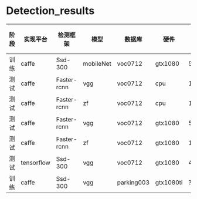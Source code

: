 # Detection_results

|阶段|实现平台|检测框架|模型|数据库|硬件|帧率|训练时间|mAP|准确率|召回率|
|----|----|----|----|----|----|----|----|----|----|----|
|训练|caffe|Ssd-300|mobileNet|voc0712|gtx1080|59|20h|0.727|												
|测试|caffe|Faster-rcnn|vgg|voc0712|cpu|1.0/13|\|\|
|测试|caffe|Faster-rcnn|zf|voc0712|cpu|1.0/3|\|\|	
|测试|caffe|Faster-rcnn|vgg|voc0712|gtx1080|5|\|\	|
|测试|caffe|Faster-rcnn|zf|voc0712|gtx1080|17|\|\|		
|测试|tensorflow|Ssd-300|vgg|voc0712|gtx1080|46|\|\|			
|训练|caffe|Ssd-300|vgg|parking003|gtx1080ti|?|1.5h|0.92|		
	
